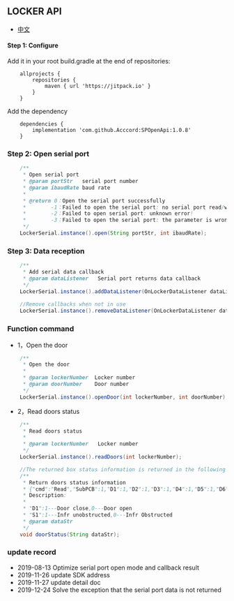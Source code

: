 ## LOCKER API
- [中文](https://github.com/Acccord/SPOpenApi/blob/master/doc/LockerApi.md)

#### Step 1: Configure
Add it in your root build.gradle at the end of repositories:
```
    allprojects {
        repositories {
            maven { url 'https://jitpack.io' }
        }
    }
```
Add the dependency
```
    dependencies {
        implementation 'com.github.Acccord:SPOpenApi:1.0.8'
    }
```

### Step 2: Open serial port
``` java
    /**
     * Open serial port
     * @param portStr   serial port number
     * @param ibaudRate baud rate
     *
     * @return 0：Open the serial port successfully
     *        -1：Failed to open the serial port: no serial port read/write permission!
     *        -2：Failed to open serial port: unknown error!
     *        -3：Failed to open the serial port: the parameter is wrong!
     */
    LockerSerial.instance().open(String portStr, int ibaudRate);
```

### Step 3: Data reception
``` java
    /**
     * Add serial data callback
     * @param dataListener   Serial port returns data callback
     */
    LockerSerial.instance().addDataListener(OnLockerDataListener dataListener);
    
    //Remove callbacks when not in use
    LockerSerial.instance().removeDataListener(OnLockerDataListener dataListener);
```

### Function command
- 1，Open the door
``` java
    /**
     * Open the door
     *
     * @param lockerNumber  Locker number
     * @param doorNumber    Door number
     */
    LockerSerial.instance().openDoor(int lockerNumber, int doorNumber);
```

- 2，Read doors status
``` java
    /**
     * Read doors status
     *
     * @param lockerNumber   Locker number
     */
    LockerSerial.instance().readDoors(int lockerNumber);

    //The returned box status information is returned in the following method of OnLockerDataListener
    /**
     * Return doors status information
     * {"cmd":"Read","SubPCB":1,"D1":1,"D2":1,"D3":1,"D4":1,"D5":1,"D6":1,"D7":1,"D8":1,"D9":1,"D10":1,"D11":1,"D12":1,"S1":1,"S2":1,"S3":1,"S4":1,"S5":1,"S6":1,"S7":1,"S8":1,"S9":1,"S10":1,"S11":1,"S12":1}
     * Description:
     * 
     * "D1":1---Door close,0---Door open
     * "S1":1---Infr unobstructed,0---Infr Obstructed 
     * @param dataStr  
     */
    void doorStatus(String dataStr);
```

### update record
- 2019-08-13 Optimize serial port open mode and callback result
- 2019-11-26 update SDK address 
- 2019-11-27 update detail doc
- 2019-12-24 Solve the exception that the serial port data is not returned
